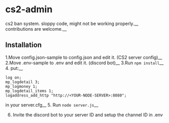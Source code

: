 # cs2-admin
cs2 ban system. sloppy code, might not be working properly.__
contributions are welcome.__
## Installation
1.Move config.json-sample to config.json and edit it. (CS2 server config)__
2.Move .env-sample to .env and edit it. (discord bot)__
3.Run `npm install`__
4. put:__
```
log on;
mp_logdetail 3;
mp_logmoney 1;
mp_logdetail_items 1;
logaddress_add_http "http://<YOUR-NODE-SERVER>:8080";
```
in your server.cfg__
5. Run `node server.js`__

6. Invite the discord bot to your server ID and setup the channel ID in .env